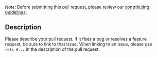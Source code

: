 *Note*: Before submitting this pull request, please review our [contributing guidelines](https://github.com/TheIndexingProject/contratospr-api/blob/master/CONTRIBUTING.md).

## Description

Please describe your pull request. If it fixes a bug or resolves a feature request, be sure to link to that issue. When linking to an issue, please use `refs #...` in the description of the pull request.
